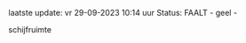laatste update: 
vr 29-09-2023 10:14   uur 
Status: FAALT - geel - 
<div class="service Y">schijfruimte</div>